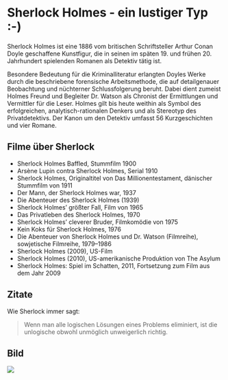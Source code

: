 # Sherlock Holmes - ein lustiger Typ :-)

Sherlock Holmes ist eine 1886 vom britischen Schriftsteller Arthur Conan Doyle geschaffene Kunstfigur, die in seinen im späten 19. und frühen 20. Jahrhundert spielenden Romanen als Detektiv tätig ist.

Besondere Bedeutung für die Kriminalliteratur erlangten Doyles Werke durch die beschriebene forensische Arbeitsmethode, die auf detailgenauer Beobachtung und nüchterner Schlussfolgerung beruht. Dabei dient zumeist Holmes Freund und Begleiter Dr. Watson als Chronist der Ermittlungen und Vermittler für die Leser. Holmes gilt bis heute weithin als Symbol des erfolgreichen, analytisch-rationalen Denkers und als Stereotyp des Privatdetektivs. Der Kanon um den Detektiv umfasst 56 Kurzgeschichten und vier Romane. 

## Filme über Sherlock

* Sherlock Holmes Baffled, Stummfilm 1900
* Arsène Lupin contra Sherlock Holmes, Serial 1910
* Sherlock Holmes, Originaltitel von Das Millionentestament, dänischer Stummfilm von 1911
* Der Mann, der Sherlock Holmes war, 1937
* Die Abenteuer des Sherlock Holmes (1939)
* Sherlock Holmes’ größter Fall, Film von 1965
* Das Privatleben des Sherlock Holmes, 1970
* Sherlock Holmes’ cleverer Bruder, Filmkomödie von 1975
* Kein Koks für Sherlock Holmes, 1976
* Die Abenteuer von Sherlock Holmes und Dr. Watson (Filmreihe), sowjetische Filmreihe, 1979–1986
* Sherlock Holmes (2009), US-Film
* Sherlock Holmes (2010), US-amerikanische Produktion von The Asylum
* Sherlock Holmes: Spiel im Schatten, 2011, Fortsetzung zum Film aus dem Jahr 2009

## Zitate

Wie Sherlock immer sagt:
> Wenn man alle logischen Lösungen eines Problems eliminiert, 
> ist die unlogische obwohl unmöglich unweigerlich richtig.

## Bild

<img src="https://cdn.pixabay.com/photo/2013/07/12/13/46/sherlock-holmes-147255_960_720.png"/>
